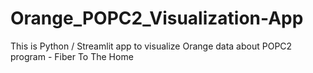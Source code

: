 # Orange_POPC2_Visualization-App
 This is Python / Streamlit app to visualize Orange data about POPC2 program - Fiber To The Home 
